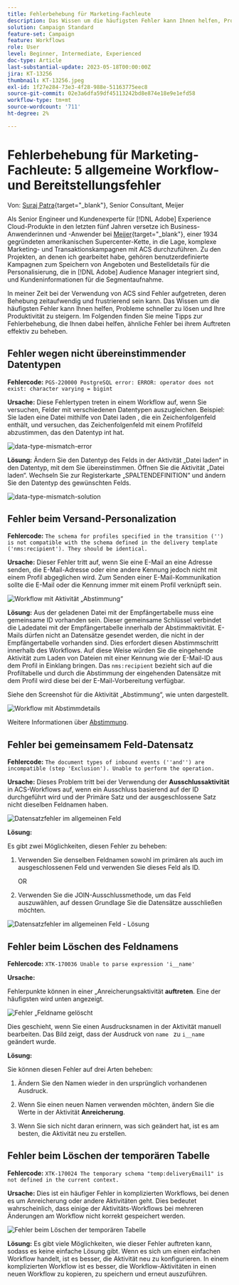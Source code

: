 ```yaml
---
title: Fehlerbehebung für Marketing-Fachleute
description: Das Wissen um die häufigsten Fehler kann Ihnen helfen, Probleme schneller zu lösen und Ihre Produktivität zu steigern. Diese Tipps zur Fehlerbehebung helfen Ihnen dabei, ähnliche Fehler zu beheben, wenn sie auftreten.
solution: Campaign Standard
feature-set: Campaign
feature: Workflows
role: User
level: Beginner, Intermediate, Experienced
doc-type: Article
last-substantial-update: 2023-05-18T00:00:00Z
jira: KT-13256
thumbnail: KT-13256.jpeg
exl-id: 1f27e284-73e3-4f28-988e-51163775eec8
source-git-commit: 02e3a6dfa59df45113242bd8e874e18e9e1efd58
workflow-type: tm+mt
source-wordcount: '711'
ht-degree: 2%

---
```


# Fehlerbehebung für Marketing-Fachleute: 5 allgemeine Workflow- und Bereitstellungsfehler

Von: [Suraj Patra](https://www.linkedin.com/in/suraj-p-51612053/){target="_blank"}, Senior Consultant, Meijer

Als Senior Engineer und Kundenexperte für [!DNL Adobe] Experience Cloud-Produkte in den letzten fünf Jahren versetze ich Business-Anwenderinnen und -Anwender bei [Meijer](https://www.meijer.com/){target="_blank"}, einer 1934 gegründeten amerikanischen Supercenter-Kette, in die Lage, komplexe Marketing- und Transaktionskampagnen mit ACS durchzuführen. Zu den Projekten, an denen ich gearbeitet habe, gehören benutzerdefinierte Kampagnen zum Speichern von Angeboten und Bestelldetails für die Personalisierung, die in [!DNL Adobe] Audience Manager integriert sind, und Kundeninformationen für die Segmentaufnahme.

In meiner Zeit bei der Verwendung von ACS sind Fehler aufgetreten, deren Behebung zeitaufwendig und frustrierend sein kann. Das Wissen um die häufigsten Fehler kann Ihnen helfen, Probleme schneller zu lösen und Ihre Produktivität zu steigern. Im Folgenden finden Sie meine Tipps zur Fehlerbehebung, die Ihnen dabei helfen, ähnliche Fehler bei ihrem Auftreten effektiv zu beheben.

## Fehler wegen nicht übereinstimmender Datentypen

**Fehlercode:**
`PGS-220000 PostgreSQL error: ERROR: operator does not exist: character varying = bigint`

**Ursache:**
Diese Fehlertypen treten in einem Workflow auf, wenn Sie versuchen, Felder mit verschiedenen Datentypen auszugleichen. Beispiel: Sie laden eine Datei mithilfe von Datei laden , die ein Zeichenfolgenfeld enthält, und versuchen, das Zeichenfolgenfeld mit einem Profilfeld abzustimmen, das den Datentyp int hat.

![data-type-mismatch-error](/help/_assets/kt-13256/data-type-mismatch.png)

**Lösung:**
Ändern Sie den Datentyp des Felds in der Aktivität „Datei laden“ in den Datentyp, mit dem Sie übereinstimmen. Öffnen Sie die Aktivität „Datei laden“. Wechseln Sie zur Registerkarte „SPALTENDEFINITION“ und ändern Sie den Datentyp des gewünschten Felds.


![data-type-mismatch-solution](/help/_assets/kt-13256/data-type-mismatch-solution.png)

## Fehler beim Versand-Personalization

**Fehlercode:**
`The schema for profiles specified in the transition ('') is not compatible with the schema defined in the delivery template ('nms:recipient'). They should be identical.`

**Ursache:**
Dieser Fehler tritt auf, wenn Sie eine E-Mail an eine Adresse senden, die E-Mail-Adresse oder eine andere Kennung jedoch nicht mit einem Profil abgeglichen wird. Zum Senden einer E-Mail-Kommunikation sollte die E-Mail oder die Kennung immer mit einem Profil verknüpft sein.

![Workflow mit Aktivität „Abstimmung“](/help/_assets/kt-13256/del-persn-error-wf.png)

**Lösung:**
Aus der geladenen Datei mit der Empfängertabelle muss eine gemeinsame ID vorhanden sein. Dieser gemeinsame Schlüssel verbindet die Ladedatei mit der Empfängertabelle innerhalb der Abstimmaktivität. E-Mails dürfen nicht an Datensätze gesendet werden, die nicht in der Empfängertabelle vorhanden sind. Dies erfordert diesen Abstimmschritt innerhalb des Workflows. Auf diese Weise würden Sie die eingehende Aktivität zum Laden von Dateien mit einer Kennung wie der E-Mail-ID aus dem Profil in Einklang bringen. Das `nms:recipient` bezieht sich auf die Profiltabelle und durch die Abstimmung der eingehenden Datensätze mit dem Profil wird diese bei der E-Mail-Vorbereitung verfügbar.

Siehe den Screenshot für die Aktivität „Abstimmung“, wie unten dargestellt.

![Workflow mit Abstimmdetails](/help/_assets/kt-13256/del-persn-error-wf-solution.png)

Weitere Informationen über [Abstimmung](https://experienceleague.adobe.com/docs/campaign-standard/using/managing-processes-and-data/data-management-activities/reconciliation.html?lang=de).

## Fehler bei gemeinsamem Feld-Datensatz

**Fehlercode:**
`The document types of inbound events (''and'') are incompatible (step 'Exclusion'). Unable to perform the operation. `

**Ursache:**
Dieses Problem tritt bei der Verwendung der **Ausschlussaktivität** in ACS-Workflows auf, wenn ein Ausschluss basierend auf der ID durchgeführt wird und der Primäre Satz und der ausgeschlossene Satz nicht dieselben Feldnamen haben.


![Datensatzfehler im allgemeinen Feld](/help/_assets/kt-13256/dataset-error.png)

**Lösung:**

Es gibt zwei Möglichkeiten, diesen Fehler zu beheben:

1. Verwenden Sie denselben Feldnamen sowohl im primären als auch im ausgeschlossenen Feld und verwenden Sie dieses Feld als ID.

   OR

2. Verwenden Sie die JOIN-Ausschlussmethode, um das Feld auszuwählen, auf dessen Grundlage Sie die Datensätze ausschließen möchten.

![Datensatzfehler im allgemeinen Feld - Lösung &#x200B;](/help/_assets/kt-13256/dataset-error-solution.png)

## Fehler beim Löschen des Feldnamens

**Fehlercode:**
`XTK-170036 Unable to parse expression 'i__name'`

**Ursache:**

Fehlerpunkte können in einer „Anreicherungsaktivität **auftreten**. Eine der häufigsten wird unten angezeigt.

![Fehler „Feldname gelöscht](/help/_assets/kt-13256/field-name-dropped-error.png)

Dies geschieht, wenn Sie einen Ausdrucksnamen in der Aktivität manuell bearbeiten. Das Bild zeigt, dass der Ausdruck von `name ` zu `i__name` geändert wurde.

**Lösung:**

Sie können diesen Fehler auf drei Arten beheben:

1. Ändern Sie den Namen wieder in den ursprünglich vorhandenen Ausdruck.

2. Wenn Sie einen neuen Namen verwenden möchten, ändern Sie die Werte in der Aktivität **Anreicherung**.

3. Wenn Sie sich nicht daran erinnern, was sich geändert hat, ist es am besten, die Aktivität neu zu erstellen.

## Fehler beim Löschen der temporären Tabelle 

**Fehlercode:**
`XTK-170024 The temporary schema "temp:deliveryEmail1" is not defined in the current context.`

**Ursache:**
Dies ist ein häufiger Fehler in komplizierten Workflows, bei denen es um Anreicherung oder andere Aktivitäten geht. Dies bedeutet wahrscheinlich, dass einige der Aktivitäts-Workflows bei mehreren Änderungen am Workflow nicht korrekt gespeichert werden.

![Fehler beim Löschen der temporären Tabelle &#x200B;](/help/_assets/kt-13256/temp-table-dropped-error.png)

**Lösung:**
Es gibt viele Möglichkeiten, wie dieser Fehler auftreten kann, sodass es keine einfache Lösung gibt. Wenn es sich um einen einfachen Workflow handelt, ist es besser, die Aktivität neu zu konfigurieren. In einem komplizierten Workflow ist es besser, die Workflow-Aktivitäten in einen neuen Workflow zu kopieren, zu speichern und erneut auszuführen.
